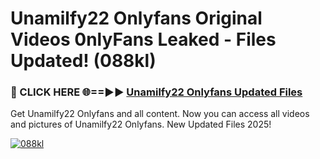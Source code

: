 # Unamilfy22 Onlyfans Original Videos 0nlyFans Leaked - Files Updated! (088kl)

<h3>🔴 CLICK HERE 🌐==►► <a href="https://tinyurl.com/ehrbuxhb" rel="nofollow">Unamilfy22 Onlyfans Updated Files</a></h3>

Get Unamilfy22 Onlyfans and all content. Now you can access all videos and pictures of Unamilfy22 Onlyfans. New Updated Files 2025!

[![088kl](https://i.imgur.com/lVYEuWS.gif)](https://tinyurl.com/ehrbuxhb)
